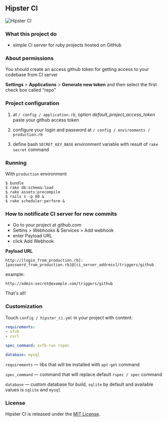 ## Hipster CI
![Hipster CI](https://www.evernote.com/shard/s233/sh/a408c476-00d8-49bc-93a9-a02c4940586a/1af097048d96ee925b09e2df8abd3403/res/a51afa2c-905d-441c-84ac-07420ca67733/skitch.png)
### What this project do

  - simple CI server for ruby projects hosted on GitHub

### About permissions

  You should create an access github token for getting access to your codebase from CI server
  
  **Settings** > **Applications** > **Generate new token**
  and then select the first check box called "repo"
  
### Project configuration

  1. at `/ config / application.rb`, option *default_project_access_token* paste your github access token
  
  2. configure your login and password at `/ config / environments / production.rb`
  
  3. define bash `SECRET_KEY_BASE` environment variable with result of `rake secret` command
  
### Running

  With `production` environment
  
  ```
$ bundle
$ rake db:schema:load
$ rake assets:precompile
$ rails s -p 80 &
$ rake scheduler:perform &
  ```
  
### How to notificate CI server for new commits
  
  - Go to your project at github.com
  - Settins > Webhooks & Services > Add webhook
  - enter Payload URL
  - click Add Webhook
  
  **Payload URL**

  `http://[login_from_production.rb]:[password_from_production.rb]@[ci_server_address]/triggers/github`
  
  example:
  
  `http://admin:secret@example.com/triggers/github`
  
  That's all!
  
### Customization
  
  Touch `config / hipster_ci.yml` in your project with content:
  
  ```yaml
requirements:
  - xfvb
  - curl

spec_command: xvfb-run rspec

database: mysql
  ```
  
`requirements` — libs that will be installed with `apt-get` command

`spec_command` — command that will replace default `rspec / spec` command

 `database` — custom database for build, `sqlite` by default and available values is `sqlite` and `mysql`

### License

Hipster CI is released under the [MIT License](http://www.opensource.org/licenses/MIT).

